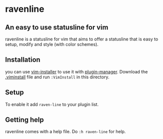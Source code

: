# ravenline
## An easy to use statusline for vim
ravenline is a statusline for vim that aims to offer a statusline
that is easy to setup, modify and style (with color schemes).
## Installation
you can use [vim-installer](https://github.com/ULUdev/vim-install) to use it with
[plugin-manager](https://github.com/ULUdev/vim-plugin-manager).
Download the [.viminstall](/.viminstall) file and run `:VimInstall` in this
directory.
## Setup
To enable it add `raven-line` to your plugin list.
## Getting help
ravenline comes with a help file. Do `:h raven-line` for help.
